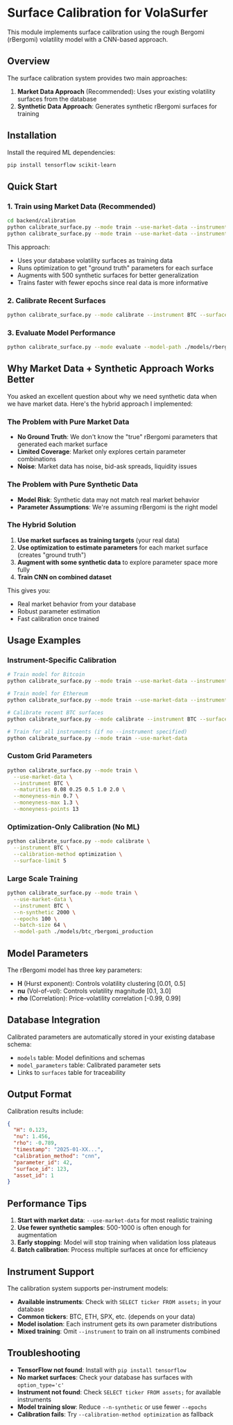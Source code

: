 # Surface Calibration for VolaSurfer

This module implements surface calibration using the rough Bergomi (rBergomi) volatility model with a CNN-based approach.

## Overview

The surface calibration system provides two main approaches:

1. **Market Data Approach** (Recommended): Uses your existing volatility surfaces from the database
2. **Synthetic Data Approach**: Generates synthetic rBergomi surfaces for training

## Installation

Install the required ML dependencies:

```bash
pip install tensorflow scikit-learn
```

## Quick Start

### 1. Train using Market Data (Recommended)

```bash
cd backend/calibration
python calibrate_surface.py --mode train --use-market-data --instrument BTC --n-synthetic 500 --epochs 50
python calibrate_surface.py --mode train --use-market-data --instrument ETH --n-synthetic 500 --epochs 50
```

This approach:
- Uses your database volatility surfaces as training data
- Runs optimization to get "ground truth" parameters for each surface
- Augments with 500 synthetic surfaces for better generalization
- Trains faster with fewer epochs since real data is more informative

### 2. Calibrate Recent Surfaces

```bash
python calibrate_surface.py --mode calibrate --instrument BTC --surface-limit 20 --output-file btc_calibration.json
```

### 3. Evaluate Model Performance

```bash
python calibrate_surface.py --mode evaluate --model-path ./models/rbergomi_cnn
```

## Why Market Data + Synthetic Approach Works Better

You asked an excellent question about why we need synthetic data when we have market data. Here's the hybrid approach I implemented:

### The Problem with Pure Market Data
- **No Ground Truth**: We don't know the "true" rBergomi parameters that generated each market surface
- **Limited Coverage**: Market only explores certain parameter combinations
- **Noise**: Market data has noise, bid-ask spreads, liquidity issues

### The Problem with Pure Synthetic Data  
- **Model Risk**: Synthetic data may not match real market behavior
- **Parameter Assumptions**: We're assuming rBergomi is the right model

### The Hybrid Solution
1. **Use market surfaces as training targets** (your real data)
2. **Use optimization to estimate parameters** for each market surface (creates "ground truth")
3. **Augment with some synthetic data** to explore parameter space more fully
4. **Train CNN on combined dataset**

This gives you:
- Real market behavior from your database
- Robust parameter estimation
- Fast calibration once trained

## Usage Examples

### Instrument-Specific Calibration

```bash
# Train model for Bitcoin
python calibrate_surface.py --mode train --use-market-data --instrument BTC

# Train model for Ethereum  
python calibrate_surface.py --mode train --use-market-data --instrument ETH

# Calibrate recent BTC surfaces
python calibrate_surface.py --mode calibrate --instrument BTC --surface-limit 50

# Train for all instruments (if no --instrument specified)
python calibrate_surface.py --mode train --use-market-data
```

### Custom Grid Parameters

```bash
python calibrate_surface.py --mode train \
  --use-market-data \
  --instrument BTC \
  --maturities 0.08 0.25 0.5 1.0 2.0 \
  --moneyness-min 0.7 \
  --moneyness-max 1.3 \
  --moneyness-points 13
```

### Optimization-Only Calibration (No ML)

```bash
python calibrate_surface.py --mode calibrate \
  --instrument BTC \
  --calibration-method optimization \
  --surface-limit 5
```

### Large Scale Training

```bash
python calibrate_surface.py --mode train \
  --use-market-data \
  --instrument BTC \
  --n-synthetic 2000 \
  --epochs 100 \
  --batch-size 64 \
  --model-path ./models/btc_rbergomi_production
```

## Model Parameters

The rBergomi model has three key parameters:

- **H** (Hurst exponent): Controls volatility clustering [0.01, 0.5]
- **nu** (Vol-of-vol): Controls volatility magnitude [0.1, 3.0] 
- **rho** (Correlation): Price-volatility correlation [-0.99, 0.99]

## Database Integration

Calibrated parameters are automatically stored in your existing database schema:

- `models` table: Model definitions and schemas
- `model_parameters` table: Calibrated parameter sets
- Links to `surfaces` table for traceability

## Output Format

Calibration results include:

```json
{
  "H": 0.123,
  "nu": 1.456,
  "rho": -0.789,
  "timestamp": "2025-01-XX...",
  "calibration_method": "cnn",
  "parameter_id": 42,
  "surface_id": 123,
  "asset_id": 1
}
```

## Performance Tips

1. **Start with market data**: `--use-market-data` for most realistic training
2. **Use fewer synthetic samples**: 500-1000 is often enough for augmentation
3. **Early stopping**: Model will stop training when validation loss plateaus
4. **Batch calibration**: Process multiple surfaces at once for efficiency

## Instrument Support

The calibration system supports per-instrument models:

- **Available instruments**: Check with `SELECT ticker FROM assets;` in your database
- **Common tickers**: BTC, ETH, SPX, etc. (depends on your data)
- **Model isolation**: Each instrument gets its own parameter distributions
- **Mixed training**: Omit `--instrument` to train on all instruments combined

## Troubleshooting

- **TensorFlow not found**: Install with `pip install tensorflow`
- **No market surfaces**: Check your database has surfaces with `option_type='c'`
- **Instrument not found**: Check `SELECT ticker FROM assets;` for available instruments
- **Model training slow**: Reduce `--n-synthetic` or use fewer `--epochs`
- **Calibration fails**: Try `--calibration-method optimization` as fallback 